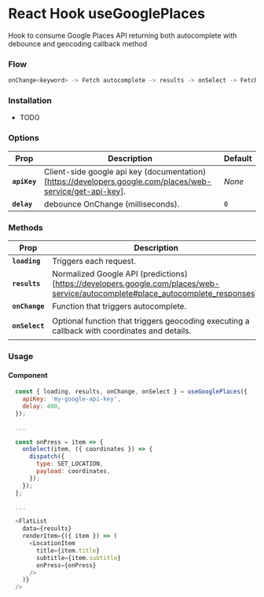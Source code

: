 # React Hook useGooglePlaces

Hook to consume Google Places API returning both autocomplete with debounce and geocoding callback method

### Flow

```js
onChange<keyword> -> Fetch autocomplete -> results -> onSelect -> Fetch geocoding -> onSelect.callback<result>
```

### Installation

- TODO

### Options

| Prop         | Description                                                                                               | Default |
| ------------ | --------------------------------------------------------------------------------------------------------- | ------- |
| **`apiKey`** | Client-side google api key (documentation)[https://developers.google.com/places/web-service/get-api-key]. | _None_  |
| **`delay`**  | debounce OnChange (milliseconds).                                                                         | `0`     |

### Methods

| Prop           | Description                                                                                                                      | Type                                              |
| -------------- | -------------------------------------------------------------------------------------------------------------------------------- | ------------------------------------------------- |
| **`loading`**  | Triggers each request.                                                                                                           | `boolean`                                         |
| **`results`**  | Normalized Google API (predictions)[https://developers.google.com/places/web-service/autocomplete#place_autocomplete_responses]. | `{title, subtitle, placeId, description}`         |
| **`onChange`** | Function that triggers autocomplete.                                                                                             | `function<string>`                                |
| **`onSelect`** | Optional function that triggers geocoding executing a callback with coordinates and details.                                     | `function<{placeId}, callback<geocoding-payload>` |

### Usage

#### Component

```js
  const { loading, results, onChange, onSelect } = useGooglePlaces({
    apiKey: 'my-google-api-key',
    delay: 400,
  });

  ...

  const onPress = item => {
    onSelect(item, ({ coordinates }) => {
      dispatch({
        type: SET_LOCATION,
        payload: coordinates,
      });
    });
  };

  ...

  <FlatList
    data={results}
    renderItem={({ item }) => (
      <LocationItem
        title={item.title}
        subtitle={item.subtitle}
        onPress={onPress}
      />
    )}
  />
```
